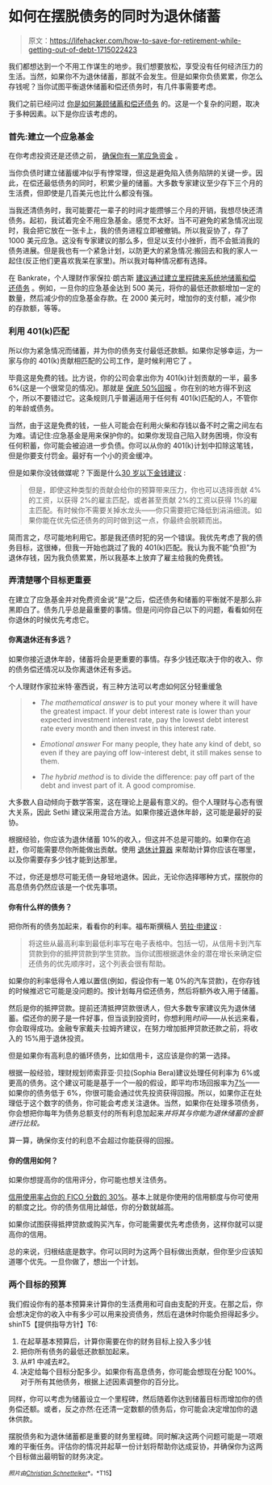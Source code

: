 # 如何在摆脱债务的同时为退休储蓄

> 原文：<https://lifehacker.com/how-to-save-for-retirement-while-getting-out-of-debt-1715022423>

我们都想达到一个不用工作谋生的地步。我们想要放松，享受没有任何经济压力的生活。当然，如果你不为退休储蓄，那就不会发生。但是如果你负债累累，你怎么存钱呢？当你试图平衡退休储蓄和偿还债务时，有几件事需要考虑。



我们之前已经问过 [你是如何兼顾储蓄和偿还债务](http://lifehacker.com/how-do-you-save-for-the-future-and-pay-down-debt-at-the-5993036#_ga=1.120431752.1268082208.1431441811) 的。这是一个复杂的问题，取决于多种因素。以下是你应该考虑的。

### **首先:建立一个应急基金**

在你考虑投资还是还债之前， [确保你有一笔应急资金](http://twocents.lifehacker.com/how-to-grow-an-emergency-fund-from-modest-savings-1638409351) 。

当你负债时建立储蓄缓冲似乎有悖常理，但这是避免陷入债务陷阱的关键一步。因此，在偿还最低债务的同时，积累少量的储蓄。大多数专家建议至少存下三个月的生活费，但即使是几百美元也比什么都没有强。

当我还清债务时，我可能要花一辈子的时间才能攒够三个月的开销，我想尽快还清债务。起初，我试着完全不用应急基金。感觉不太好。当不可避免的紧急情况出现时，我会把它放在一张卡上，我的债务进程立即被撤销。所以我妥协了，存了 1000 美元应急。这没有专家建议的那么多，但足以支付小挫折，而不会抵消我的债务进展。但是我也有一个紧急计划，以防更大的紧急情况:搬回去和我的家人一起住(反正他们更喜欢我呆在家里)。所以我对每种情况都有选择。

在 Bankrate，个人理财作家保拉·朗古斯 [建议通过建立里程碑来系统地储蓄和偿还债务](http://www.bankrate.com/finance/savings/should-you-pay-debt-before-saving-1.aspx) 。例如，一旦你的应急基金达到 500 美元，将你的最低还款额增加一定的数量，然后减少你的应急基金存款。在 2000 美元时，增加你的支付额，减少你的存款额，等等。

### 利用 401(k)匹配

所以你为紧急情况而储蓄，并为你的债务支付最低还款额。如果你足够幸运，为一家与你的 401(k)贡献相匹配的公司工作，是时候利用它了 。

毕竟这是免费的钱。比方说，你的公司会拿出你为 401(k)计划贡献的一半，最多 6%(这是一个很常见的情况)。那就是 [保底 50%回报](http://lifehacker.com/double-your-investments-guaranteed-why-you-shouldnt-p-33062119) 。你在别的地方得不到这个，所以不要错过它。这条规则几乎普遍适用于任何有 401(k)匹配的人，不管你的年龄或债务。

当然，由于这是免费的钱，一些人可能会在利用火柴和存钱以备不时之需之间左右为难。请记住:应急基金是用来保护你的。如果你发现自己陷入财务困境，你没有任何积蓄，你可能会被迫进一步负债。你可以从你的 401(k)计划中扣除这笔钱，但是你要支付罚金。最好有一个小的资金缓冲。

但是如果你没钱做媒呢？下面是什么[30 岁以下金钱建议](http://www.moneyunder30.com/should-you-delay-retirement-contributions-to-pay-off-debt#POQk1FmEhayu45Tv.99) :

> 但是，即使这种类型的贡献会给你的预算带来压力，你也可以选择贡献 4%的工资，以获得 2%的雇主匹配，或者甚至贡献 2%的工资以获得 1%的雇主匹配。有时候你不需要关掉水龙头——你只需要把它降低到涓涓细流。如果你能在优先偿还债务的同时做到这一点，你最终会脱颖而出。

简而言之，尽可能地利用它。那是我还债时犯的另一个错误。我优先考虑了我的债务目标，这很棒，但我一开始也跳过了我的 401(k)匹配。我认为我不能“负担”为退休存钱，因为我负债累累，所以我基本上放弃了雇主给我的免费钱。

### 弄清楚哪个目标更重要

在建立了应急基金并对免费资金说“是”之后，偿还债务和储蓄的平衡就不是那么非黑即白了。债务几乎总是最重要的事情。但是问问你自己以下的问题，看看如何在你退休的时候优先考虑它。

#### 你离退休还有多远？

如果你接近退休年龄，储蓄将会是更重要的事情。存多少钱还取决于你的收入、你的债务偿还情况以及你离退休还有多远。

个人理财作家拉米特·塞西说，有三种方法可以考虑如何区分轻重缓急

> *   *The mathematical answer* is to put your money where it will have the greatest impact. If your debt interest rate is lower than your expected investment interest rate, pay the lowest debt interest rate every month and then invest in this interest rate.
>     
> *   *Emotional answer* For many people, they hate any kind of debt, so even if they are paying off low-interest debt, it still makes sense to them.
>     
> *   *The hybrid method* is to divide the difference: pay off part of the debt and invest part of it. A good compromise.

大多数人自动倾向于数学答案，这在理论上是最有意义的。但个人理财与心态有很大关系，因此 Sethi 建议采用混合方法。如果你接近退休年龄，这可能是最好的妥协。

根据经验，你应该为退休储蓄 10%的收入，但这并不总是可能的。如果你在追赶，你可能需要尽你所能做出贡献。使用 [退休计算器](https://www.calcxml.com/calculators/retirement-calculator) 来帮助计算你应该在哪里，以及你需要存多少钱才能到达那里。

不过，你还是想尽可能无债一身轻地退休。因此，无论你选择哪种方式，摆脱你的高息债务仍然应该是一个优先事项。

#### 你有什么样的债务？

把你所有的债务加起来，看看你的利率。福布斯撰稿人 [劳拉·申建议](http://www.forbes.com/sites/laurashin/2015/02/17/debt-vs-retirement-how-much-to-put-toward-each/) :

> 将这些从最高利率到最低利率写在电子表格中。包括一切，从信用卡到汽车贷款到你的抵押贷款到学生贷款。当你试图根据退休金的潜在增长来确定偿还债务的优先顺序时，这个列表会很有帮助。

如果你的利率低得令人难以置信(例如，假设你有一笔 0%的汽车贷款)，在你存钱的时候推迟它可能是没问题的。按计划每月偿还债务，然后将额外收入用于储蓄。

然后是你的抵押贷款。提前还清抵押贷款很诱人，但大多数专家建议先为退休储蓄。偿还你的房子是一件好事，但当谈到投资时，你想利用*时间*——从长远来看，你会取得成功。金融专家戴夫·拉姆齐建议，在努力增加抵押贷款还款之前，将收入的 15%用于退休投资。

但是如果你有高利息的循环债务，比如信用卡，这应该是你的第一选择。

根据一般经验，理财规划师索菲亚·贝拉(Sophia Bera)建议处理任何利率为 6%或更高的债务。这个建议可能是基于一个一般的假设，即平均市场回报率为[7%](http://www.thesimpledollar.com/where-does-7-come-from-when-it-comes-to-long-term-stock-returns/)——如果你的债务低于 6%，你很可能会通过优先投资获得回报。所以，如果你正在处理低于这个数字的债务，你可能会考虑关注退休。当然，如果你在处理多项债务，你会想把你每年为债务总额支付的所有利息加起来*并将其与你能为退休储蓄的金额进行比较。*

算一算，确保你支付的利息不会超过你能获得的回报。

#### 你的信用如何？

如果你想提高你的信用评分，你可能也想关注债务。

[信用使用率占你的 FICO 分数的 30%](http://lifehacker.com/how-to-boost-and-maintain-your-credit-score-explained-1639207805#_ga=1.120431752.1268082208.1431441811)。基本上就是你使用的信用额度与你可使用的额度之比。你的债务信用比越低，你的分数就越高。

如果你试图获得抵押贷款或购买汽车，你可能需要优先考虑债务，这样你就可以提高你的信用。

总的来说，归根结底是数字。你可以同时为这两个目标做出贡献，但你至少应该知道哪个优先。一旦你做了，想出一个计划。

### 两个目标的预算

我们假设你有的基本预算来计算你的生活费用和可自由支配的开支。在那之后，你会想决定你的收入中有多少可以用来投资债务，然后在退休时你能负担得起多少。shinT5【提供指导方针】T6:

1.  在起草基本预算后，计算你需要在你的财务目标上投入多少钱
2.  把你所有债务的最低还款额加起来。
3.  从#1 中减去#2。
4.  决定给每个目标分配多少。如果你有高息债务，你可能会想现在分配 100%。对于所有其他债务，根据上述因素调整你的百分比。

同样，你可以考虑为储蓄设立一个里程碑，然后随着你达到储蓄目标而增加你的债务偿还额。或者，反之亦然:在还清一定数额的债务后，你可能会决定增加你的退休供款。

摆脱债务和为退休储蓄都是重要的财务里程碑。同时解决这两个问题可能是一项艰难的平衡任务。评估你的情况并起草一份计划将帮助你达成妥协，并确保你为这两个目标做出最明智的财务决定。

<small>*照片由*</small>[<small>*Christian Schnettelker*</small>](https://www.flickr.com/photos/manoftaste-de/15731043235/in/photolist-pY6H6n-7nJqSH-q4N38e-rDT6pt-rjEnq8-5Fzyps-cUomdJ-cUeD9C-e5DqYq-cUfnLh-4nHEcp-e5DuK3-6o57sb-cUfutL-9TGd3J-ftUx2m-7hnZqF-dWWxdc-bH5xuX-dTAKAs-opupcx-7mrmxa-dTC5T3-buaJxY-ha6KD7-4PPVP7-dTAKQL-5Sb9JA-9wkRVT-bH5xHV-8UGqWm-dSzPuE-dTwks6-s87ysU-dTC1cN-dTC3C5-dTwdCF-kT4Ksw-5tEWDd-iQ9KD7-jcmzWm-jcjeMt-bV6Vif-bf43F8-ir79jd-pRwebJ-dTC4U1-9VVvth-6gj36L-pcNZj7)<small>*。*T15】</small>